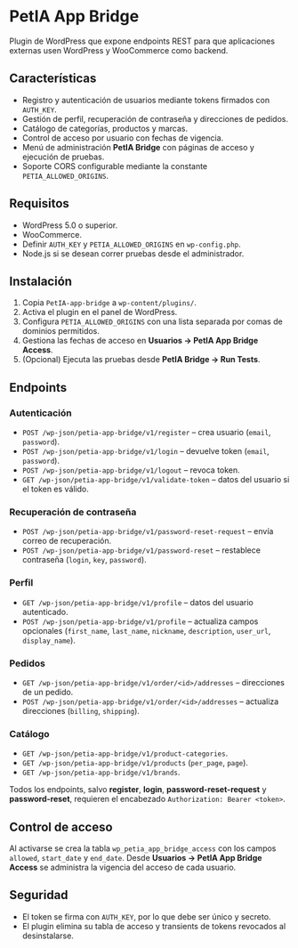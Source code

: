 # PetIA App Bridge

Plugin de WordPress que expone endpoints REST para que aplicaciones externas usen WordPress y WooCommerce como backend.

## Características
- Registro y autenticación de usuarios mediante tokens firmados con `AUTH_KEY`.
- Gestión de perfil, recuperación de contraseña y direcciones de pedidos.
- Catálogo de categorías, productos y marcas.
- Control de acceso por usuario con fechas de vigencia.
- Menú de administración **PetIA Bridge** con páginas de acceso y ejecución de pruebas.
- Soporte CORS configurable mediante la constante `PETIA_ALLOWED_ORIGINS`.

## Requisitos
- WordPress 5.0 o superior.
- WooCommerce.
- Definir `AUTH_KEY` y `PETIA_ALLOWED_ORIGINS` en `wp-config.php`.
- Node.js si se desean correr pruebas desde el administrador.

## Instalación
1. Copia `PetIA-app-bridge` a `wp-content/plugins/`.
2. Activa el plugin en el panel de WordPress.
3. Configura `PETIA_ALLOWED_ORIGINS` con una lista separada por comas de dominios permitidos.
4. Gestiona las fechas de acceso en **Usuarios → PetIA App Bridge Access**.
5. (Opcional) Ejecuta las pruebas desde **PetIA Bridge → Run Tests**.

## Endpoints
### Autenticación
- `POST /wp-json/petia-app-bridge/v1/register` – crea usuario (`email`, `password`).
- `POST /wp-json/petia-app-bridge/v1/login` – devuelve token (`email`, `password`).
- `POST /wp-json/petia-app-bridge/v1/logout` – revoca token.
- `GET /wp-json/petia-app-bridge/v1/validate-token` – datos del usuario si el token es válido.

### Recuperación de contraseña
- `POST /wp-json/petia-app-bridge/v1/password-reset-request` – envía correo de recuperación.
- `POST /wp-json/petia-app-bridge/v1/password-reset` – restablece contraseña (`login`, `key`, `password`).

### Perfil
- `GET /wp-json/petia-app-bridge/v1/profile` – datos del usuario autenticado.
- `POST /wp-json/petia-app-bridge/v1/profile` – actualiza campos opcionales (`first_name`, `last_name`, `nickname`, `description`, `user_url`, `display_name`).

### Pedidos
- `GET /wp-json/petia-app-bridge/v1/order/<id>/addresses` – direcciones de un pedido.
- `POST /wp-json/petia-app-bridge/v1/order/<id>/addresses` – actualiza direcciones (`billing`, `shipping`).

### Catálogo
- `GET /wp-json/petia-app-bridge/v1/product-categories`.
- `GET /wp-json/petia-app-bridge/v1/products` (`per_page`, `page`).
- `GET /wp-json/petia-app-bridge/v1/brands`.

Todos los endpoints, salvo **register**, **login**, **password-reset-request** y **password-reset**, requieren el encabezado `Authorization: Bearer <token>`.

## Control de acceso
Al activarse se crea la tabla `wp_petia_app_bridge_access` con los campos `allowed`, `start_date` y `end_date`. Desde **Usuarios → PetIA App Bridge Access** se administra la vigencia del acceso de cada usuario.

## Seguridad
- El token se firma con `AUTH_KEY`, por lo que debe ser único y secreto.
- El plugin elimina su tabla de acceso y transients de tokens revocados al desinstalarse.
